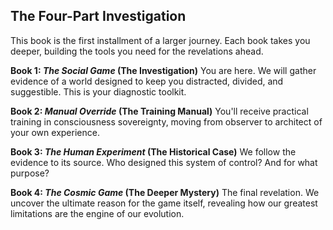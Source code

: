 ## The Four-Part Investigation

This book is the first installment of a larger journey. Each book takes you deeper, building the tools you need for the revelations ahead.

**Book 1: *The Social Game* (The Investigation)**
You are here. We will gather evidence of a world designed to keep you distracted, divided, and suggestible. This is your diagnostic toolkit.

**Book 2: *Manual Override* (The Training Manual)**
You'll receive practical training in consciousness sovereignty, moving from observer to architect of your own experience.

**Book 3: *The Human Experiment* (The Historical Case)**
We follow the evidence to its source. Who designed this system of control? And for what purpose?

**Book 4: *The Cosmic Game* (The Deeper Mystery)**
The final revelation. We uncover the ultimate reason for the game itself, revealing how our greatest limitations are the engine of our evolution.